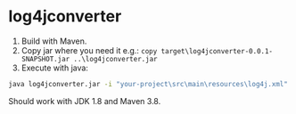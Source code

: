 # log4jconverter

1. Build with Maven.
2. Copy jar where you need it e.g.: `copy target\log4jconverter-0.0.1-SNAPSHOT.jar ..\log4jconverter.jar`
3. Execute with java:
```bash
java log4jconverter.jar -i "your-project\src\main\resources\log4j.xml"
```

Should work with JDK 1.8 and Maven 3.8.